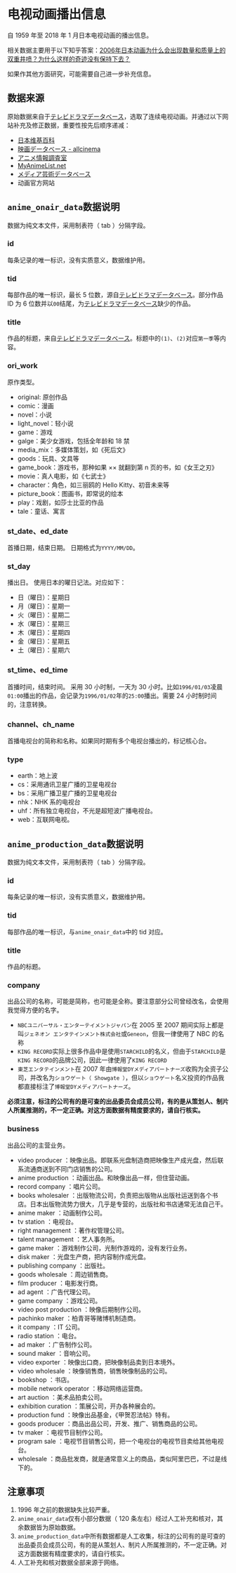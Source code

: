# 电视动画播出信息

自 1959 年至 2018 年 1 月日本电视动画的播出信息。

相关数据主要用于以下知乎答案：[2006年日本动画为什么会出现数量和质量上的双重井喷？为什么这样的奇迹没有保持下去？](https://www.zhihu.com/question/265448239/answer/380410205)

如果作其他方面研究，可能需要自己进一步补充信息。

## 数据来源
原始数据来自于[テレビドラマデータベース](http://www.tvdrama-db.com/)，选取了连续电视动画。并通过以下网站补充及修正数据，重要性按先后顺序递减：
* [日本维基百科](https://ja.wikipedia.org/wiki/%E3%83%A1%E3%82%A4%E3%83%B3%E3%83%9A%E3%83%BC%E3%82%B8)
* [映画データベース - allcinema](http://www.allcinema.net/prog/index2.php)
* [アニメ情報調査室](http://www.anime.marumegane.com/)
* [MyAnimeList.net](https://myanimelist.net/)
* [メディア芸術データベース](https://mediaarts-db.bunka.go.jp/?locale=ja&display_view=sp)
* 动画官方网站

## `anime_onair_data`数据说明
数据为纯文本文件，采用制表符（ tab ）分隔字段。

### id
每条记录的唯一标识，没有实质意义，数据维护用。

### tid
每部作品的唯一标识，最长 5 位数，源自[テレビドラマデータベース](http://www.tvdrama-db.com/)。部分作品 ID 为 6 位数并以`00`结尾，为[テレビドラマデータベース](http://www.tvdrama-db.com/)缺少的作品。 

### title
作品的标题，来自[テレビドラマデータベース](http://www.tvdrama-db.com/)。标题中的`(1)`、`(2)`对应`第一季`等内容。

### ori_work
原作类型。
* original: 原创作品
* comic：漫画
* novel：小说
* light_novel：轻小说
* game：游戏
* galge：美少女游戏，包括全年龄和 18 禁
* media_mix：多媒体策划，如《死后文》
* goods：玩具、文具等
* game_book：游戏书，那种如果 ×× 就翻到第 n 页的书，如《女王之刃》
* movie：真人电影，如《七武士》
* character：角色，如三丽鸥的 Hello Kitty、初音未来等
* picture_book：图画书，即常说的绘本
* play：戏剧，如莎士比亚的作品
* tale：童话、寓言

### st_date、ed_date
首播日期，结束日期。
日期格式为`YYYY/MM/DD`。

### st_day
播出日。
使用日本的曜日记法。对应如下：
* 日（曜日）：星期日
* 月（曜日）：星期一
* 火（曜日）：星期二
* 水（曜日）：星期三
* 木（曜日）：星期四
* 金（曜日）：星期五
* 土（曜日）：星期六

### st_time、ed_time
首播时间，结束时间。
采用 30 小时制，一天为 30 小时。比如`1996/01/03`凌晨`01:00`播出的作品，会记录为`1996/01/02`年的`25:00`播出。需要 24 小时制时间的，注意转换。

### channel、ch_name
首播电视台的简称和名称。如果同时期有多个电视台播出的，标记核心台。

### type
* earth：地上波
* cs：采用通讯卫星广播的卫星电视台
* bs：采用广播卫星广播的卫星电视台
* nhk：NHK 系的电视台
* uhf：所有独立电视台，不光是超短波广播电视台。
* web：互联网电视。

## `anime_production_data`数据说明
数据为纯文本文件，采用制表符（ tab ）分隔字段。

### id
每条记录的唯一标识，没有实质意义，数据维护用。

### tid
每部作品的唯一标识，与`anime_onair_data`中的 tid 对应。

### title
作品的标题。

### company
出品公司的名称，可能是简称，也可能是全称。要注意部分公司曾经改名，会使用我觉得方便的名字。
* `NBCユニバーサル・エンターテイメントジャパン`在 2005 至 2007 期间实际上都是叫`ジェネオン エンタテインメント株式会社`或`Geneon`，但我一律使用了 NBC 的名称
* `KING RECORD`实际上很多作品中是使用`STARCHILD`的名义，但由于`STARCHILD`是`KING RECORD`的品牌公司，因此一律使用了`KING RECORD`
* `東芝エンタテインメント`在 2007 年由`博報堂DYメディアパートナーズ`收购为全资子公司，并改名为`ショウゲート（ Showgate ）`，但以`ショウゲート`名义投资的作品我都直接标注了`博報堂DYメディアパートナーズ`。

**必须注意，标注的公司有的是可查的出品委员会成员公司，有的是从策划人、制片人所属推测的，不一定正确。对这方面数据有精度要求的，请自行核实。**

### business
出品公司的主营业务。
* video producer ：映像出品。即联系光盘制造商把映像生产成光盘，然后联系流通商送到不同门店销售的公司。
* anime production ：动画出品。和映像出品一样，但住营动画。
* record company ：唱片公司。
* books wholesaler ：出版物流公司，负责把出版物从出版社运送到各个书店。日本出版物流势力很大，几乎是专营的，出版社和书店通常无法自己干。
* anime maker ：动画制作公司。
* tv station ：电视台。
* right management ：著作权管理公司。
* talent management ：艺人事务所。
* game maker ：游戏制作公司，光制作游戏的，没有发行业务。
* disk maker ：光盘生产商，把内容制作成光盘。
* publishing company ：出版社。
* goods wholesale ：周边销售商。
* film producer ：电影发行商。
* ad agent ：广告代理公司。
* game company ：游戏公司。
* video post production ：映像后期制作公司。
* pachinko maker ：柏青哥等赌博机制造商。
* it company ：IT 公司。
* radio station ：电台。
* ad maker ：广告制作公司。
* sound maker ：音响公司。
* video exporter ：映像出口商，把映像制品卖到日本境外。
* video wholesale ：映像销售商，销售映像制品的公司。
* bookshop ：书店。
* mobile network operator ：移动网络运营商。
* art auction ：美术品拍卖公司。
* exhibition curation ：策展公司，开办各种展会的。
* production fund ：映像出品基金，《甲贺忍法帖》特有。
* goods producer ：商品出品公司，开发、推广、销售商品的公司。
* tv maker ：电视节目制作公司。
* program sale ：电视节目销售公司，把一个电视台的电视节目卖给其他电视台。
* wholesale ：商品批发商，就是通常意义上的商品，类似阿里巴巴，不过是线下的。

## 注意事项
1. 1996 年之前的数据缺失比较严重。
2. `anime_onair_data`仅有小部分数据（ 120 条左右）经过人工补充和核对，其余数据皆为原始数据。
3. `anime_production_data`中所有数据都是人工收集，标注的公司有的是可查的出品委员会成员公司，有的是从策划人、制片人所属推测的，不一定正确。对这方面数据有精度要求的，请自行核实。
4. 人工补充和核对数据全部来源于网络。
